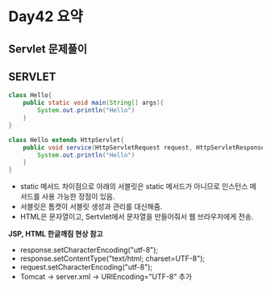 # Day42 요약

## Servlet 문제풀이

## SERVLET

```java
class Hello{
    public static void main(String[] args){
        System.out.println("Hello")
    }
}

class Hello extends HttpServlet{
    public void service(HttpServletRequest request, HttpServletResponse response){
        System.out.println("Hello")
    }
}
```

* static 메서드 차이점으로 아래의 서블릿은 static 메서드가 아니므로 인스턴스 메서드를 사용 가능한 장점이 있음.
* 서블릿은 톰캣이 서블릿 생성과 관리를 대신해줌.
* HTML은 문자열이고, Sertvlet에서 문자열을 만들어줘서 웹 브라우저에게 전송.

**JSP, HTML 한글깨짐 현상 참고**

* response.setCharacterEncoding("utf-8");
* response.setContentType("text/html; charset=UTF-8");
* request.setCharacterEncoding("utf-8");
* Tomcat -> server.xml -> URIEncoding="UTF-8" 추가

